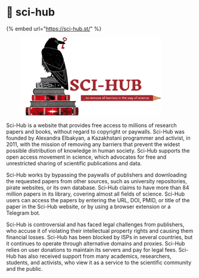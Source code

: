 # 🔭 sci-hub

{% embed url="https://sci-hub.st/" %}

<figure><img src="../.gitbook/assets/image (1).png" alt="" width="375"><figcaption></figcaption></figure>

Sci-Hub is a website that provides free access to millions of research papers and books, without regard to copyright or paywalls. Sci-Hub was founded by Alexandra Elbakyan, a Kazakhstani programmer and activist, in 2011, with the mission of removing any barriers that prevent the widest possible distribution of knowledge in human society. Sci-Hub supports the open access movement in science, which advocates for free and unrestricted sharing of scientific publications and data.

Sci-Hub works by bypassing the paywalls of publishers and downloading the requested papers from other sources, such as university repositories, pirate websites, or its own database. Sci-Hub claims to have more than 84 million papers in its library, covering almost all fields of science. Sci-Hub users can access the papers by entering the URL, DOI, PMID, or title of the paper in the Sci-Hub website, or by using a browser extension or a Telegram bot.

Sci-Hub is controversial and has faced legal challenges from publishers, who accuse it of violating their intellectual property rights and causing them financial losses. Sci-Hub has been blocked by ISPs in several countries, but it continues to operate through alternative domains and proxies. Sci-Hub relies on user donations to maintain its servers and pay for legal fees. Sci-Hub has also received support from many academics, researchers, students, and activists, who view it as a service to the scientific community and the public.
